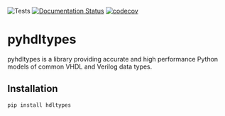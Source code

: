 ![Tests](https://github.com/ktbarrett/pyhdltypes/actions/workflows/tests.yaml/badge.svg)
[![Documentation Status](https://readthedocs.org/projects/pyhdltypes/badge/?version=latest)](https://pyhdltypes.readthedocs.io/en/latest/?badge=latest)
[![codecov](https://codecov.io/gh/ktbarrett/pyhdltypes/branch/dev/graph/badge.svg?token=1GDBKHF5IM)](https://codecov.io/gh/ktbarrett/pyhdltypes)


# pyhdltypes

pyhdltypes is a library providing accurate and high performance Python models of common VHDL and Verilog data types.

## Installation

```
pip install hdltypes
```

